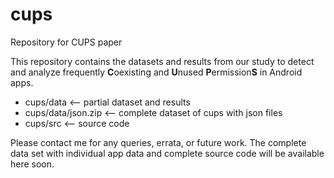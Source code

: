 # cups
Repository for CUPS paper    

This repository contains the datasets and results from our study to detect and analyze frequently **C**oexisting and **U**nused **P**ermission**S** in Android apps.    

- cups/data <-- partial dataset and results    
- cups/data/json.zip <-- complete dataset of cups with json files    
- cups/src <-- source code    

[//]: # (hidden)   
Please contact me for any queries, errata, or future work. The complete data set with individual app data and complete source code will be available here soon.   
